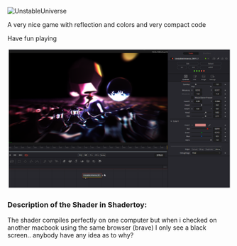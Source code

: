 ![UnstableUniverse](https://github.com/user-attachments/assets/a83665fb-dcdf-4eb0-94c7-a1213941293d)

A very nice game with reflection and colors and very compact code

Have fun playing



[![Thumbnail](UnstableUniverse_screenshot.png)](UnstableUniverse.fuse)

### Description of the Shader in Shadertoy:
The shader compiles perfectly on one computer but when i checked on another macbook using the same browser (brave) I only see a black screen.. anybody have any idea as to why?